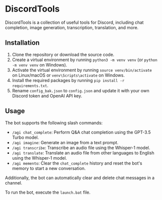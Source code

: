 # DiscordTools

DiscordTools is a collection of useful tools for Discord, including chat completion, image generation, transcription, translation, and more.

## Installation

1. Clone the repository or download the source code.
2. Create a virtual environment by running `python3 -m venv venv` (or `python -m venv venv` on Windows).
3. Activate the virtual environment by running `source venv/bin/activate` on Linux/macOS or `venv\Scripts\activate` on Windows.
4. Install the required packages by running `pip install -r requirements.txt`.
5. Rename `config_bak.json` to `config.json` and update it with your own Discord token and OpenAI API key.

## Usage

The bot supports the following slash commands:

- `/agi chat_complete`: Perform Q&A chat completion using the GPT-3.5 Turbo model.
- `/agi imagine`: Generate an image from a text prompt.
- `/agi transcribe`: Transcribe an audio file using the Whisper-1 model.
- `/agi translate`: Translate an audio file from other languages to English using the Whisper-1 model.
- `/agi memento`: Clear the `chat_complete` history and reset the bot's memory to start a new conversation.

Additionally, the bot can automatically clear and delete chat messages in a channel.

To run the bot, execute the `launch.bat` file.

